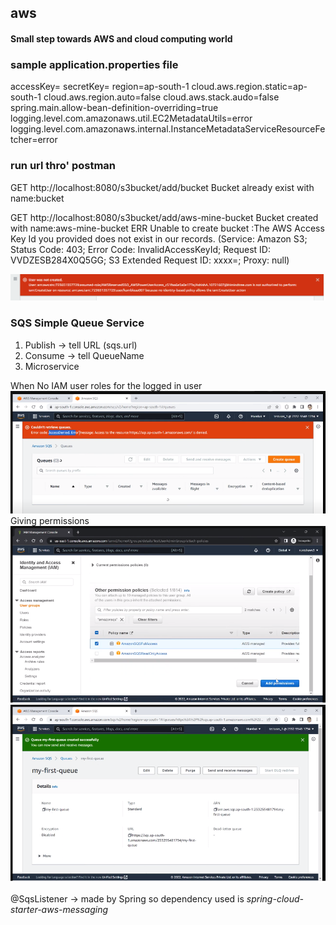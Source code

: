 ## aws

#### Small step towards AWS and cloud computing world

### sample application.properties file

accessKey=
secretKey=
region=ap-south-1
cloud.aws.region.static=ap-south-1
cloud.aws.region.auto=false
cloud.aws.stack.audo=false
spring.main.allow-bean-definition-overriding=true
logging.level.com.amazonaws.util.EC2MetadataUtils=error
logging.level.com.amazonaws.internal.InstanceMetadataServiceResourceFetcher=error


### run url thro' postman

GET http://localhost:8080/s3bucket/add/bucket
Bucket already exist with name:bucket

GET
http://localhost:8080/s3bucket/add/aws-mine-bucket
Bucket created with name:aws-mine-bucket
ERR Unable to create bucket :The AWS Access Key Id you provided does not exist in our records. (Service: Amazon S3; Status Code: 403; Error Code: InvalidAccessKeyId; Request ID: VVDZESB284X0Q5GG; S3 Extended Request ID: xxxx=; Proxy: null)

![img.png](img/img.png)

### SQS Simple Queue Service

1) Publish -> tell URL (sqs.url)
2) Consume -> tell QueueName
3) Microservice

When No IAM user roles for the logged in user
![img.png](img/img_3.png)
Giving permissions
![img_1.png](img/img_1.png)
![img_2.png](img/img_2.png)

@SqsListener -> made by Spring so dependency used is *spring-cloud-starter-aws-messaging*




